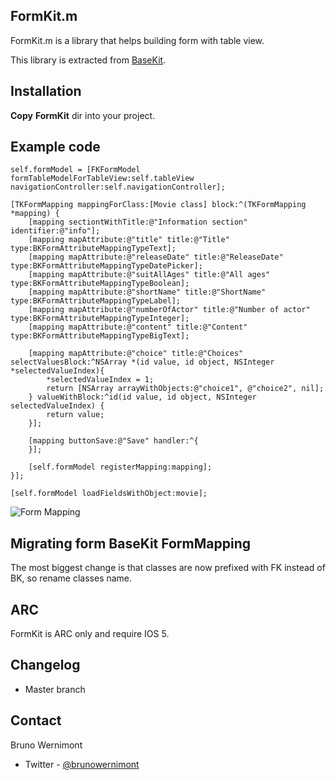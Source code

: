 ## FormKit.m

FormKit.m is a library that helps building form with table view.

This library is extracted from [BaseKit](https://github.com/brunow/BaseKit).

## Installation

**Copy** **FormKit** dir into your project.

## Example code

	self.formModel = [FKFormModel formTableModelForTableView:self.tableView navigationController:self.navigationController];
    
    [TKFormMapping mappingForClass:[Movie class] block:^(TKFormMapping *mapping) {
        [mapping sectiontWithTitle:@"Information section" identifier:@"info"];
        [mapping mapAttribute:@"title" title:@"Title" type:BKFormAttributeMappingTypeText];
        [mapping mapAttribute:@"releaseDate" title:@"ReleaseDate" type:BKFormAttributeMappingTypeDatePicker];
        [mapping mapAttribute:@"suitAllAges" title:@"All ages" type:BKFormAttributeMappingTypeBoolean];
        [mapping mapAttribute:@"shortName" title:@"ShortName" type:BKFormAttributeMappingTypeLabel];
        [mapping mapAttribute:@"numberOfActor" title:@"Number of actor" type:BKFormAttributeMappingTypeInteger];
        [mapping mapAttribute:@"content" title:@"Content" type:BKFormAttributeMappingTypeBigText];
        
        [mapping mapAttribute:@"choice" title:@"Choices" selectValuesBlock:^NSArray *(id value, id object, NSInteger *selectedValueIndex){
            *selectedValueIndex = 1;
            return [NSArray arrayWithObjects:@"choice1", @"choice2", nil];
        } valueWithBlock:^id(id value, id object, NSInteger selectedValueIndex) {
            return value;
        }];
        
        [mapping buttonSave:@"Save" handler:^{
        }];
        
        [self.formModel registerMapping:mapping];
    }];
    
    [self.formModel loadFieldsWithObject:movie];

![Form Mapping](https://github.com/brunow/FormKit.m/raw/master/form-mapping.png)

## Migrating form BaseKit FormMapping

The most biggest change is that classes are now prefixed with FK instead of BK, so rename classes name.

## ARC

FormKit is ARC only and require IOS 5.

## Changelog

- Master branch

## Contact

Bruno Wernimont

- Twitter - [@brunowernimont](http://twitter.com/brunowernimont)
